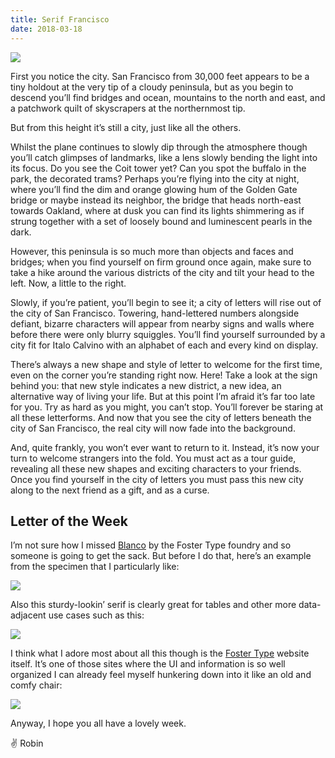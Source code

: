 ```yaml
---
title: Serif Francisco
date: 2018-03-18
---
```


![](https://buttondown.s3.us-west-2.amazonaws.com/images/d6c0dffb-a87e-400a-a44c-28aa59e4cf18.jpg)

First you notice the city. San Francisco from 30,000 feet appears to be a tiny holdout at the very tip of a cloudy peninsula, but as you begin to descend you’ll find bridges and ocean, mountains to the north and east, and a patchwork quilt of skyscrapers at the northernmost tip.

But from this height it’s still a city, just like all the others.

Whilst the plane continues to slowly dip through the atmosphere though you’ll catch glimpses of landmarks, like a lens slowly bending the light into its focus. Do you see the Coit tower yet? Can you spot the buffalo in the park, the decorated trams? Perhaps you’re flying into the city at night, where you’ll find the dim and orange glowing hum of the Golden Gate bridge or maybe instead its neighbor, the bridge that heads north-east towards Oakland, where at dusk you can find its lights shimmering as if strung together with a set of loosely bound and luminescent pearls in the dark.

However, this peninsula is so much more than objects and faces and bridges; when you find yourself on firm ground once again, make sure to take a hike around the various districts of the city and tilt your head to the left. Now, a little to the right.

Slowly, if you’re patient, you’ll begin to see it; a city of letters will rise out of the city of San Francisco. Towering, hand-lettered numbers alongside defiant, bizarre characters will appear from nearby signs and walls where before there were only blurry squiggles. You’ll find yourself surrounded by a city fit for Italo Calvino with an alphabet of each and every kind on display.

There’s always a new shape and style of letter to welcome for the first time, even on the corner you’re standing right now. Here! Take a look at the sign behind you: that new style indicates a new district, a new idea, an alternative way of living your life. But at this point I’m afraid it’s far too late for you. Try as hard as you might, you can’t stop. You’ll forever be staring at all these letterforms. And now that you see the city of letters beneath the city of San Francisco, the real city will now fade into the background.

And, quite frankly, you won’t ever want to return to it. Instead, it’s now your turn to welcome strangers into the fold. You must act as a tour guide, revealing all these new shapes and exciting characters to your friends. Once you find yourself in the city of letters you must pass this new city along to the next friend as a gift, and as a curse.

## Letter of the Week

I’m not sure how I missed [Blanco](https://www.fostertype.com/retail-type/blanco) by the Foster Type foundry and so someone is going to get the sack. But before I do that, here’s an example from the specimen that I particularly like:

![](https://buttondown.s3.us-west-2.amazonaws.com/images/ab89b45d-6a7d-47cc-8399-c4f96d21d95d.png)

Also this sturdy-lookin’ serif is clearly great for tables and other more data-adjacent use cases such as this:

![](https://buttondown.s3.us-west-2.amazonaws.com/images/beecda91-7045-442b-aa6c-9b04858c1407.png)

I think what I adore most about all this though is the [Foster Type](https://www.fostertype.com) website itself. It’s one of those sites where the UI and information is so well organized I can already feel myself hunkering down into it like an old and comfy chair:

![](https://buttondown.s3.us-west-2.amazonaws.com/images/51aa783a-d7cc-4507-8554-8abb68c4fd9b.png)

Anyway, I hope you all have a lovely week.

✌️ Robin
